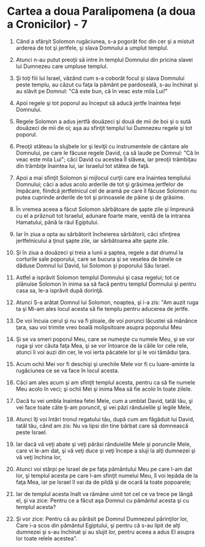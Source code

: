 # Cartea a doua Paralipomena (a doua a Cronicilor) - 7

1. Când a sfârşit Solomon rugăciunea, s-a pogorât foc din cer şi a mistuit arderea de tot şi jertfele, şi slava Domnului a umplut templul. 

2. Atunci n-au putut preoţii să intre în templul Domnului din pricina slavei lui Dumnezeu care umpluse templul. 

3. Şi toţi fiii lui Israel, văzând cum s-a coborât focul şi slava Domnului peste templu, au căzut cu faţa la pământ pe pardoseală, s-au închinat şi au slăvit pe Domnul: "Că este bun, că în veac este mila Lui!" 

4. Apoi regele şi tot poporul au început să aducă jertfe înaintea feţei Domnului. 

5. Regele Solomon a adus jertfă douăzeci şi două de mii de boi şi o sută douăzeci de mii de oi; aşa au sfinţit templul lui Dumnezeu regele şi tot poporul. 

6. Preoţii stăteau la slujbele lor şi leviţii cu instrumentele de cântare ale Domnului, pe care le făcuse regele David, ca să laude pe Domnul: "Că în veac este mila Lui"; căci David cu acestea Îl slăvea, iar preoţii trâmbiţau din trâmbiţe înaintea lui, iar Israelul tot stătea de faţă. 

7. Apoi a mai sfinţit Solomon şi mijlocul curţii care era înaintea templului Domnului; căci a adus acolo arderile de tot şi grăsimea jertfelor de împăcare, fiindcă jertfelnicul cel de aramă pe care îl făcuse Solomon nu putea cuprinde arderile de tot şi prinoasele de pâine şi de grăsime. 

8. În vremea aceea a făcut Solomon sărbătoare de şapte zile şi împreună cu el a prăznuit tot Israelul, adunare foarte mare, venită de la intrarea Hamatului, până la râul Egiptului. 

9. Iar în ziua a opta au sărbătorit încheierea sărbătorii, căci sfinţirea jertfelnicului a ţinut şapte zile, iar sărbătoarea alte şapte zile. 

10. Şi în ziua a douăzeci şi treia a lunii a şaptea, regele a dat drumul la corturile sale poporului, care se bucura şi se veselea de binele ce dăduse Domnul lui David, lui Solomon şi poporului Său Israel. 

11. Astfel a isprăvit Solomon templul Domnului şi casa regelui; tot ce plănuise Solomon în inima sa să facă pentru templul Domnului şi pentru casa sa, le-a isprăvit după dorinţă. 

12. Atunci S-a arătat Domnul lui Solomon, noaptea, şi i-a zis: "Am auzit ruga ta şi Mi-am ales locul acesta să fie templu pentru aducerea de jertfe. 

13. De voi încuia cerul şi nu va fi ploaie, de voi porunci lăcustei să mănânce ţara, sau voi trimite vreo boală molipsitoare asupra poporului Meu 

14. Şi se va smeri poporul Meu, care se numeşte cu numele Meu, şi se vor ruga şi vor căuta faţa Mea, şi se vor întoarce de la căile lor cele rele, atunci îi voi auzi din cer, le voi ierta păcatele lor şi le voi tămădui ţara. 

15. Acum ochii Mei vor fi deschişi şi urechile Mele vor fi cu luare-aminte la rugăciunea ce se va face în locul acesta. 

16. Căci am ales acum şi am sfinţit templul acesta, pentru ca să fie numele Meu acolo în veci; şi ochii Mei şi inima Mea să fie acolo în toate zilele. 

17. Dacă tu vei umbla înaintea fetei Mele, cum a umblat David, tatăl tău, şi vei face toate câte ţi-am poruncit, şi vei păzi rânduielile şi legile Mele, 

18. Atunci îţi voi întări tronul regatului tău, după cum am făgăduit lui David, tatăl tău, când am zis: Nu va lipsi din tine bărbat care să domnească peste Israel. 

19. Iar dacă vă veţi abate şi veţi părăsi rânduielile Mele şi poruncile Mele, care vi le-am dat, şi vă veţi duce şi veţi începe a sluji la alţi dumnezei şi vă veţi închina lor, 

20. Atunci voi stârpi pe Israel de pe faţa pământului Meu pe care l-am dat lor, şi templul acesta pe care l-am sfinţit numelui Meu, îl voi lepăda de la faţa Mea, iar pe Israel îl vai da de pildă şi de ocară la toate popoarele; 

21. Iar de templul acesta înalt va rămâne uimit tot cel ce va trece pe lângă el, şi va zice: Pentru ce a făcut aşa Domnul cu pământul acesta şi cu templul acesta? 

22. Şi vor zice: Pentru că au părăsit pe Domnul Dumnezeul părinţilor lor, Care i-a scos din pământul Egiptului, şi pentru că s-au lipit de alţi dumnezei şi s-au închinat şi au slujit lor, pentru aceea a adus El asupra lor toate relele acestea". 

